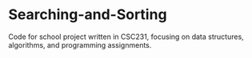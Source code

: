 # Searching-and-Sorting
Code for school project written in CSC231, focusing on data structures, algorithms, and programming assignments.
